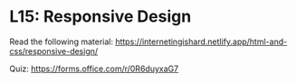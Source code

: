 # L15: Responsive Design

Read the following material:
https://internetingishard.netlify.app/html-and-css/responsive-design/

Quiz: https://forms.office.com/r/0R6duyxaG7
